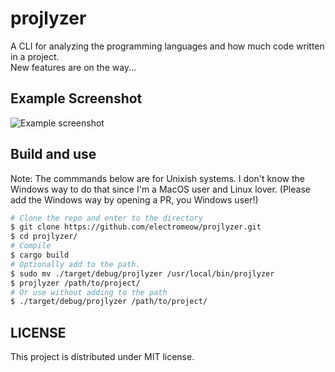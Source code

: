 # projlyzer
A CLI for analyzing the programming languages and how much code written in a project.\
New features are on the way...
## Example Screenshot
<img src="https://i.ibb.co/9H5fwvK/projlyzer-example.png" alt="Example screenshot" />

## Build and use
Note: The commmands below are for Unixish systems. I don't know the Windows way to do that since I'm a MacOS user and Linux lover. (Please add the Windows way by opening a PR, you Windows user!)
```bash
# Clone the repo and enter to the directory
$ git clone https://github.com/electromeow/projlyzer.git
$ cd projlyzer/
# Compile
$ cargo build
# Optionally add to the path.
$ sudo mv ./target/debug/projlyzer /usr/local/bin/projlyzer
$ projlyzer /path/to/project/
# Or use without adding to the path
$ ./target/debug/projlyzer /path/to/project/
```
## LICENSE
This project is distributed under MIT license.